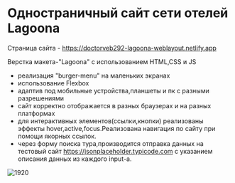 # Одностраничный сайт cети отелей Lagoona
Страница сайта - https://doctorveb292-lagoona-weblayout.netlify.app

Верстка макета-"Lagoona" с использованием HTML,CSS и JS
- реализация "burger-menu" на маленьких экранах
- использование Flexbox
- адаптив под мобильные устройства,планшеты и пк с разными разрешениями
- сайт корректно отображается в разных браузерах и на разных платформах
- для интерактивных элементов(ссылки,кнопки) реализованы эффекты hover,active,focus.Реализована навигация по сайту при помощи якорных ссылок.
- через форму поиска тура,производится отправка данных на тестовый сайт https://jsonplaceholder.typicode.com с указанием описания данных из каждого input-a.


![1920](https://github.com/doctorveb292/lagoona_weblayout/raw/main/1920LagoonaMaket.png)
